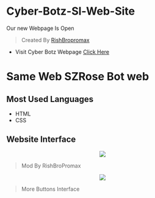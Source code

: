 # Cyber-Botz-Sl-Web-Site
Our new Webpage Is Open 
> Created By [RishBropromax](https://github.com/RishBroProMax)

* Visit Cyber Botz Webpage [Click Here](https://cyber-bot-industry-web-page.on.drv.tw/Cyber-Botz/)

# Same Web SZRose Bot web

## Most Used Languages

- HTML
- CSS

## Website Interface

<p align="center"><a href="https://github.com//Cyber-Botz-SL/Cyber-Botz-Sl-Web-Site"><img src="https://telegra.ph/file/de74873d1a02fc226f83d.jpg"></a></p

  >> Mod By RishBroPromax

<p align="center"><a href="https://github.com//Cyber-Botz-SL/Cyber-Botz-Sl-Web-Site"><img src="https://telegra.ph/file/17094663726cb21a1818c.jpg"></a></p

  >> More Buttons Interface
  


